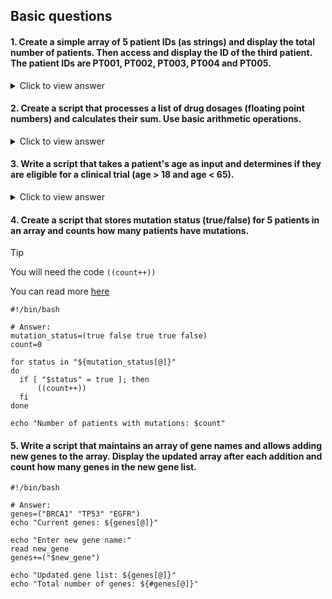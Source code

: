 ## Basic questions

#### 1. Create a simple array of 5 patient IDs (as strings) and display the total number of patients. Then access and display the ID of the third patient. The patient IDs are PT001, PT002, PT003, PT004 and PT005.

  <details>
  <summary>Click to view answer</summary>

  ```
#!/bin/bash

# Answer:
patient_ids=("PT001" "PT002" "PT003" "PT004" "PT005")
echo "Total patients: ${#patient_ids[@]}"
echo "Third patient ID: ${patient_ids[2]}"
  ```
  
  </details>

#### 2. Create a script that processes a list of drug dosages (floating point numbers) and calculates their sum. Use basic arithmetic operations.

  <details>
  <summary>Click to view answer</summary>

  ```
#!/bin/bash

# Answer:
dosages=(2.5 3.0 2.75 3.25 2.0)
sum=0
for dosage in "${dosages[@]}"
do
    sum=$(echo "$sum + $dosage" | bc)    #remember that bc is a different way of doing calculations
done
echo "Total dosage: $sum mg"
  ```
  
  </details>

#### 3. Write a script that takes a patient's age as input and determines if they are eligible for a clinical trial (age > 18 and age < 65).

  <details>
  <summary>Click to view answer</summary>

  ```
#!/bin/bash

# Answer:
echo "Enter patient age:"
read age

if [ $age -gt 18 ] && [ $age -lt 65 ]; then
    echo "Patient is eligible for clinical trial"
else
    echo "Patient is not eligible for clinical trial"
fi
  ```
  
  </details>

#### 4. Create a script that stores mutation status (true/false) for 5 patients in an array and counts how many patients have mutations.

> [!TIP]
> You will need the code `((count++))`
>
> You can read more [here](https://linuxize.com/post/bash-increment-decrement-variable/)

  ```
#!/bin/bash

# Answer:
mutation_status=(true false true true false)
count=0

for status in "${mutation_status[@]}"
do
    if [ "$status" = true ]; then
        ((count++))
    fi
done

echo "Number of patients with mutations: $count"
  ```

#### 5. Write a script that maintains an array of gene names and allows adding new genes to the array. Display the updated array after each addition and count how many genes in the new gene list. 

  ```
#!/bin/bash

# Answer:
genes=("BRCA1" "TP53" "EGFR")
echo "Current genes: ${genes[@]}"

echo "Enter new gene name:"
read new_gene
genes+=("$new_gene")

echo "Updated gene list: ${genes[@]}"
echo "Total number of genes: ${#genes[@]}"
  ```
